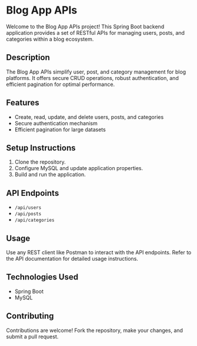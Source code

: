 # Blog App APIs

Welcome to the Blog App APIs project! This Spring Boot backend application provides a set of RESTful APIs for managing users, posts, and categories within a blog ecosystem.

## Description

The Blog App APIs simplify user, post, and category management for blog platforms. It offers secure CRUD operations, robust authentication, and efficient pagination for optimal performance.

## Features

- Create, read, update, and delete users, posts, and categories
- Secure authentication mechanism
- Efficient pagination for large datasets

## Setup Instructions

1. Clone the repository.
2. Configure MySQL and update application properties.
3. Build and run the application.

## API Endpoints

- `/api/users`
- `/api/posts`
- `/api/categories`

## Usage

Use any REST client like Postman to interact with the API endpoints. Refer to the API documentation for detailed usage instructions.

## Technologies Used

- Spring Boot
- MySQL

## Contributing

Contributions are welcome! Fork the repository, make your changes, and submit a pull request.

